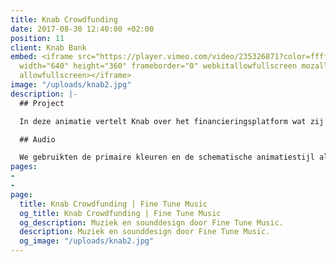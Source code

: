 ```yaml
---
title: Knab Crowdfunding
date: 2017-08-30 12:40:00 +02:00
position: 11
client: Knab Bank
embed: <iframe src="https://player.vimeo.com/video/235326871?color=ffffff&title=0&byline=0&portrait=0"
  width="640" height="360" frameborder="0" webkitallowfullscreen mozallowfullscreen
  allowfullscreen></iframe>
image: "/uploads/knab2.jpg"
description: |-
  ## Project

  In deze animatie vertelt Knab over het financieringsplatform wat zij hun klanten bieden, om crowdfunding voor ondernemers mogelijk te maken.

  ## Audio

  We gebruikten de primaire kleuren en de schematische animatiestijl als inspiratie voor ons sounddesign, om zo een passend palet aan kleurrijke, ronde sounds te creëren.
pages:
- 
- 
page:
  title: Knab Crowdfunding | Fine Tune Music
  og_title: Knab Crowdfunding | Fine Tune Music
  og_description: Muziek en sounddesign door Fine Tune Music.
  description: Muziek en sounddesign door Fine Tune Music.
  og_image: "/uploads/knab2.jpg"
---
```


